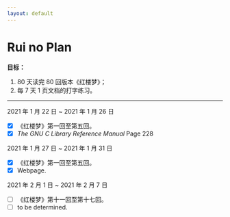 ```yaml
---
layout: default
---
```


# Rui no Plan

**目标：**

1. 80 天读完 80 回版本《红楼梦》；
2. 每 7 天 1 页文档的打字练习。

---

2021 年 1 月 22 日 ~ 2021 年 1 月 26 日

- [x] 《红楼梦》第一回至第五回。
- [x] _The GNU C Library Reference Manual_ Page 228

2021 年 1 月 27 日 ~ 2021 年 1 月 31 日

- [x] 《红楼梦》第一回至第五回。
- [x] Webpage.

2021 年 2 月 1 日 ~ 2021 年 2 月 7 日

- [ ] 《红楼梦》第十一回至第十七回。
- [ ] to be determined.